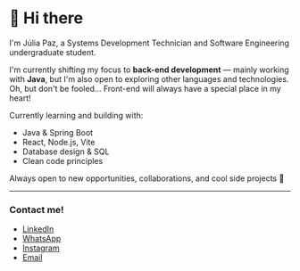 # 👋 Hi there

I'm Júlia Paz, a Systems Development Technician and Software Engineering undergraduate student.

I'm currently shifting my focus to **back-end development** — mainly working with **Java**, but I'm also open to exploring other languages and technologies. 
Oh, but don't be fooled... Front-end will always have a special place in my heart! 

Currently learning and building with:
- Java & Spring Boot
- React, Node.js, Vite
- Database design & SQL
- Clean code principles

Always open to new opportunities, collaborations, and cool side projects 🚀

---

### Contact me!

- [LinkedIn](https://www.linkedin.com/in/pazesilvajulia)  
- [WhatsApp](https://wa.me/5547997634074)  
- [Instagram](https://www.instagram.com/j.ppaz)  
- [Email](mailto:pazesilvajulia@gmail.com)
